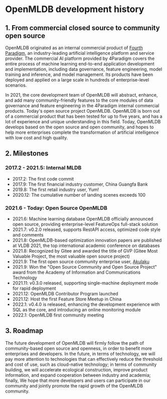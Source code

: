 # OpenMLDB development history

## 1. From commercial closed source to community open source

OpenMLDB originated as an internal commercial product of [Fourth Paradigm](https://www.4paradigm.com), an industry-leading artificial intelligence platform and service provider. The commercial AI platform provided by 4Paradigm covers the entire process of machine learning end-to-end application development and implementation, including data governance, feature engineering, model training and inference, and model management. Its products have been deployed and applied on a large scale in hundreds of enterprise-level scenarios.

In 2021, the core development team of OpenMLDB will abstract, enhance, and add many community-friendly features to the core modules of data governance and feature engineering in the 4Paradigm internal commercial products. Today's open source project OpenMLDB. OpenMLDB is born out of a commercial product that has been tested for up to five years, and has a lot of experience and unique understanding in this field. Today, OpenMLDB develops based on the open source and open community, and hopes to help more enterprises complete the transformation of artificial intelligence with low cost and high quality.

## 2. Milestones

### 2017.2 - 2021.5: Internal  MLDB

- 2017.2: The first code commit
- 2017.9: The first financial industry customer, China Guangfa Bank
- 2019.8: The first retail industry user, Yum!
- 2020.12: The cumulative number of landing scenes exceeds 100

### 2021.6 - Today: Open Source OpenMLDB

- 2021.6: Machine learning database OpenMLDB officially announced open source, providing enterprise-level FeatureOps full-stack solution
- 2021.7: v0.2.0 released, supports RestAPI access, optimized code style and comments
- 2021.8: OpenMLDB-based optimization innovation papers are published at VLDB 2021, the top international academic conference on databases
- 2021.8: Recognized by Gitee and awarded the title of GVP (Gitee Most Valuable Project, the most valuable open source project)
- 2021.9: The first open source community enterprise user, [Akulaku](https://www.akulaku.com/)
- 2021.9: Won the "Open Source Community and Open Source Project" award from the Academy of Information and Communications Technology
- 2021.11: v0.3.0 released, supporting single-machine deployment mode for rapid deployment
- 2021.12: OpenMLDB Contributor Program launched
- 2021.12: Host the first Feature Store Meetup in China
- 2022.1: v0.4.0 is released, enhancing the development experience with SQL as the core, and introducing an online monitoring module
- 2022.1: OpenMLDB first community meeting

## 3. Roadmap

The future development of OpenMLDB will firmly follow the path of community-based open source and openness, in order to benefit more enterprises and developers. In the future, in terms of technology, we will pay more attention to technologies that can effectively reduce the threshold and cost of use, such as cloud-native technology; in terms of community building, we will accelerate ecological construction, improve product information, and expand cooperation between industry and academia; finally, We hope that more developers and users can participate in our community and jointly promote the rapid growth of the OpenMLDB community.
